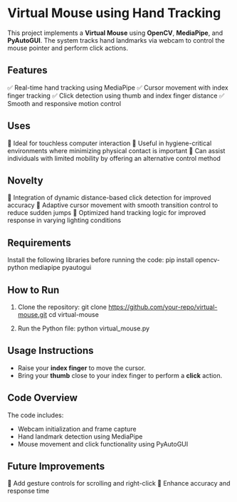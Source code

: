 # Virtual Mouse using Hand Tracking

This project implements a **Virtual Mouse** using **OpenCV**, **MediaPipe**, and **PyAutoGUI**. The system tracks hand landmarks via webcam to control the mouse pointer and perform click actions.

## Features

✅ Real-time hand tracking using MediaPipe
✅ Cursor movement with index finger tracking
✅ Click detection using thumb and index finger distance
✅ Smooth and responsive motion control

## Uses

🔹 Ideal for touchless computer interaction
🔹 Useful in hygiene-critical environments where minimizing physical contact is important
🔹 Can assist individuals with limited mobility by offering an alternative control method

## Novelty

🔹 Integration of dynamic distance-based click detection for improved accuracy
🔹 Adaptive cursor movement with smooth transition control to reduce sudden jumps
🔹 Optimized hand tracking logic for improved response in varying lighting conditions

## Requirements

Install the following libraries before running the code:
pip install opencv-python mediapipe pyautogui

## How to Run

1. Clone the repository:
   git clone https://github.com/your-repo/virtual-mouse.git
   cd virtual-mouse

2. Run the Python file:
   python virtual_mouse.py

## Usage Instructions

- Raise your **index finger** to move the cursor.
- Bring your **thumb** close to your index finger to perform a **click** action.

## Code Overview

The code includes:

- Webcam initialization and frame capture
- Hand landmark detection using MediaPipe
- Mouse movement and click functionality using PyAutoGUI

## Future Improvements

🔹 Add gesture controls for scrolling and right-click
🔹 Enhance accuracy and response time

